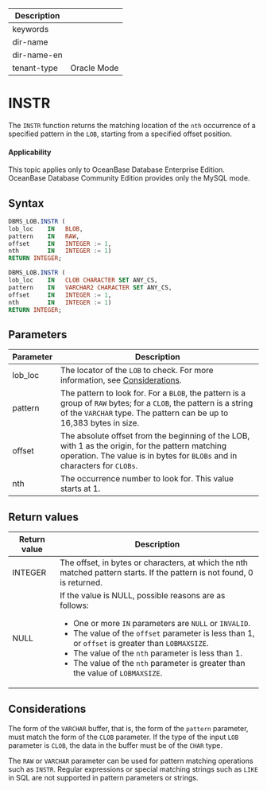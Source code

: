 | Description   |                 |
|---------------|-----------------|
| keywords      |                 |
| dir-name      |                 |
| dir-name-en   |                 |
| tenant-type   | Oracle Mode     |

# INSTR

The `INSTR` function returns the matching location of the `nth` occurrence of a specified pattern in the `LOB`, starting from a specified offset position.

  <main id="notice" >
    <h4>Applicability</h4>
    <p>This topic applies only to OceanBase Database Enterprise Edition. OceanBase Database Community Edition provides only the MySQL mode. </p>
  </main>

## Syntax

```sql
DBMS_LOB.INSTR (
lob_loc    IN   BLOB,
pattern    IN   RAW,
offset     IN   INTEGER := 1,
nth        IN   INTEGER := 1)
RETURN INTEGER;

DBMS_LOB.INSTR (
lob_loc    IN   CLOB CHARACTER SET ANY_CS,
pattern    IN   VARCHAR2 CHARACTER SET ANY_CS,
offset     IN   INTEGER := 1,
nth        IN   INTEGER := 1)
RETURN INTEGER;
```



## Parameters



| Parameter | Description |
|---------|------------------------------------------------------------------------------------|
| lob_loc | The locator of the `LOB` to check. For more information, see [Considerations](../9300.dbms-lob-oracle/100.dbms-lob-overview-oracle.md).  |
| pattern | The pattern to look for. For a `BLOB`, the pattern is a group of `RAW` bytes; for a `CLOB`, the pattern is a string of the `VARCHAR` type. The pattern can be up to 16,383 bytes in size.  |
| offset | The absolute offset from the beginning of the LOB, with 1 as the origin, for the pattern matching operation. The value is in bytes for `BLOBs` and in characters for `CLOBs`.  |
| nth | The occurrence number to look for. This value starts at 1.  |



## Return values



| Return value | Description |
|---------|----------------------------------------------------------------------------------------------------------------------------------------------------------------------------------------------------------------------------------------------------------------------------------------------------------------|
| INTEGER | The offset, in bytes or characters, at which the nth matched pattern starts. If the pattern is not found, 0 is returned.  |
| NULL | If the value is NULL, possible reasons are as follows: <ul><li> One or more `IN` parameters are `NULL` or `INVALID`.   </li><li> The value of the `offset` parameter is less than 1, or `offset` is greater than `LOBMAXSIZE`.   </li><li> The value of the `nth` parameter is less than 1.   </li><li> The value of the `nth` parameter is greater than the value of `LOBMAXSIZE`. </li></ul> |



## Considerations

The form of the `VARCHAR` buffer, that is, the form of the `pattern` parameter, must match the form of the `CLOB` parameter. If the type of the input `LOB` parameter is `CLOB`, the data in the buffer must be of the `CHAR` type.

The `RAW` or `VARCHAR` parameter can be used for pattern matching operations such as `INSTR`. Regular expressions or special matching strings such as `LIKE` in SQL are not supported in pattern parameters or strings.
